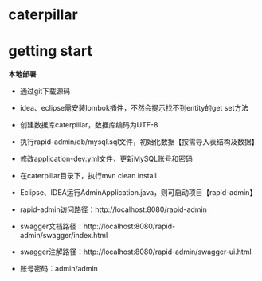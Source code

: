 # caterpillar


# getting start

 **本地部署**
- 通过git下载源码
- idea、eclipse需安装lombok插件，不然会提示找不到entity的get set方法
- 创建数据库caterpillar，数据库编码为UTF-8
- 执行rapid-admin/db/mysql.sql文件，初始化数据【按需导入表结构及数据】
- 修改application-dev.yml文件，更新MySQL账号和密码
- 在caterpillar目录下，执行mvn clean install


- Eclipse、IDEA运行AdminApplication.java，则可启动项目【rapid-admin】
- rapid-admin访问路径：http://localhost:8080/rapid-admin
- swagger文档路径：http://localhost:8080/rapid-admin/swagger/index.html
- swagger注解路径：http://localhost:8080/rapid-admin/swagger-ui.html
- 账号密码：admin/admin